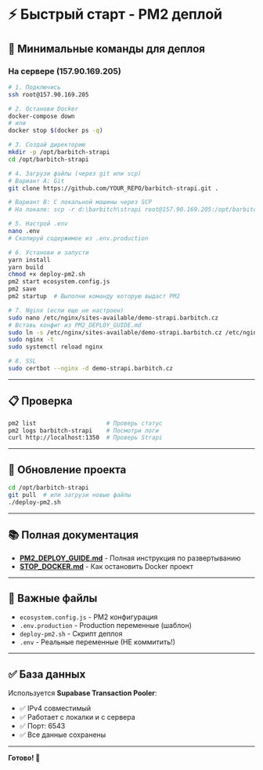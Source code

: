 # ⚡ Быстрый старт - PM2 деплой

## 🎯 Минимальные команды для деплоя

### На сервере (157.90.169.205)

```bash
# 1. Подключись
ssh root@157.90.169.205

# 2. Останови Docker
docker-compose down
# или
docker stop $(docker ps -q)

# 3. Создай директорию
mkdir -p /opt/barbitch-strapi
cd /opt/barbitch-strapi

# 4. Загрузи файлы (через git или scp)
# Вариант A: Git
git clone https://github.com/YOUR_REPO/barbitch-strapi.git .

# Вариант B: С локальной машины через SCP
# На локале: scp -r d:\barbitch\strapi root@157.90.169.205:/opt/barbitch-strapi

# 5. Настрой .env
nano .env
# Скопируй содержимое из .env.production

# 6. Установи и запусти
yarn install
yarn build
chmod +x deploy-pm2.sh
pm2 start ecosystem.config.js
pm2 save
pm2 startup  # Выполни команду которую выдаст PM2

# 7. Nginx (если еще не настроен)
sudo nano /etc/nginx/sites-available/demo-strapi.barbitch.cz
# Вставь конфиг из PM2_DEPLOY_GUIDE.md
sudo ln -s /etc/nginx/sites-available/demo-strapi.barbitch.cz /etc/nginx/sites-enabled/
sudo nginx -t
sudo systemctl reload nginx

# 8. SSL
sudo certbot --nginx -d demo-strapi.barbitch.cz
```

---

## 📋 Проверка

```bash
pm2 list                    # Проверь статус
pm2 logs barbitch-strapi    # Посмотри логи
curl http://localhost:1350  # Проверь Strapi
```

---

## 🔄 Обновление проекта

```bash
cd /opt/barbitch-strapi
git pull  # или загрузи новые файлы
./deploy-pm2.sh
```

---

## 📚 Полная документация

- **[PM2_DEPLOY_GUIDE.md](./PM2_DEPLOY_GUIDE.md)** - Полная инструкция по развертыванию
- **[STOP_DOCKER.md](./STOP_DOCKER.md)** - Как остановить Docker проект

---

## 🔑 Важные файлы

- `ecosystem.config.js` - PM2 конфигурация
- `.env.production` - Production переменные (шаблон)
- `deploy-pm2.sh` - Скрипт деплоя
- `.env` - Реальные переменные (НЕ коммитить!)

---

## ✅ База данных

Используется **Supabase Transaction Pooler**:
- ✅ IPv4 совместимый
- ✅ Работает с локалки и с сервера
- ✅ Порт: 6543
- ✅ Все данные сохранены

---

**Готово! 🚀**
